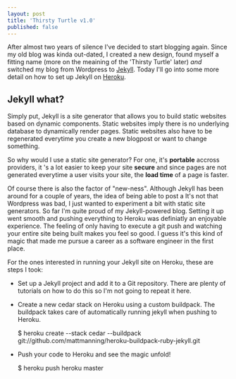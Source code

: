 ```yaml
---
layout: post
title: 'Thirsty Turtle v1.0'
published: false
---
```


After almost two years of silence I've decided to start blogging again. Since my old blog was kinda out-dated, I created a new design, found myself a fitting name (more on the meaining of the 'Thirsty Turtle' later) _and_ switched my blog from Wordpress to [Jekyll](https://github.com/mojombo/jekyll). Today I'll go into some more detail on how to set up Jekyll on [Heroku](http://www.heroku.com).

## Jekyll what?
Simply put, Jekyll is a site generator that allows you to build static websites based on dynamic components. Static websites imply there is no underlying database to dynamically render pages. Static websites also have to be regenerated everytime you create a new blogpost or want to change something.

So why would I use a static site generator? For one, it's __portable__ accross providers, it 's a lot easier to keep your site __secure__ and since pages are not generated everytime a user visits your site, the **load time** of a page is faster.

Of course there is also the factor of "new-ness". Although Jekyll has been around for a couple of years, the idea of being able to post a
It's not that Wordpress was bad, I just wanted to experiment a bit with static site generators. So far I'm quite proud of my Jekyll-powered blog. Setting it up went smooth and pushing everything to Heroku was definiatly an enjoyable experience. The feeling of only having to execute a git push and watching your entire site being built makes you feel so good. I guess it's this kind of magic that made me pursue a career as a software engineer in the first place.

For the ones interested in running your Jekyll site on Heroku, these are steps I took:
* Set up a Jekyll project and add it to a Git repository. There are plenty of tutorials on how to do this so I'm not going to repeat it here.
* Create a new cedar stack on Heroku using a custom buildpack. The buildpack takes care of automatically running jekyll when pushing to Heroku. 

    $ heroku create --stack cedar --buildpack git://github.com/mattmanning/heroku-buildpack-ruby-jekyll.git

* Push your code to Heroku and see the magic unfold!

    $ heroku push heroku master